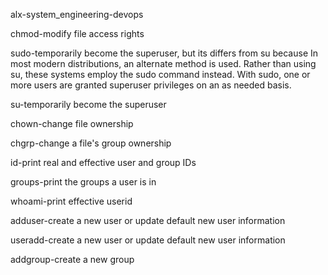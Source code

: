 alx-system_engineering-devops

chmod-modify file access rights

sudo-temporarily become the superuser, but its differs from su because In most modern distributions, an alternate method is used. Rather than using su, these systems employ the sudo command instead. With sudo, one or more users are granted superuser privileges on an as needed basis.

su-temporarily become the superuser

chown-change file ownership

chgrp-change a file's group ownership

id-print real and effective user and group IDs

groups-print the groups a user is in

whoami-print effective userid

adduser-create a new user or update default new user information

useradd-create a new user or update default new user information

addgroup-create a new group
